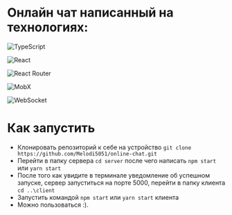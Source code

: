 # Онлайн чат написанный на технологиях:
  ![TypeScript](https://img.shields.io/badge/typescript-%23007ACC.svg?style=for-the-badge&logo=typescript&logoColor=white)
  
  ![React](https://img.shields.io/badge/react-%2320232a.svg?style=for-the-badge&logo=react&logoColor=%2361DAFB)
  
  ![React Router](https://img.shields.io/badge/React_Router-CA4245?style=for-the-badge&logo=react-router&logoColor=white)
  
  ![MobX](https://img.shields.io/badge/MobX-brown?style=for-the-badge&logo=mobx&logoColor=white)

  ![WebSocket](https://img.shields.io/badge/WebSocket-blue?style=for-the-badge&logo=websocket.io&logoColor=white)

# Как запустить
- Клонировать репозиторий к себе на устройство ```git clone https://github.com/Melodi5051/online-chat.git```
- Перейти в папку сервера ```cd server``` после чего написать ```npm start``` или ```yarn start```
- После того как увидите в терминале уведомление об успешном запуске, сервер запуститься на порте 5000, перейти в папку клиента ```cd ..\client```
- Запустить командой ```npm start``` или ```yarn start``` клиента
- Можно пользоваться :).

